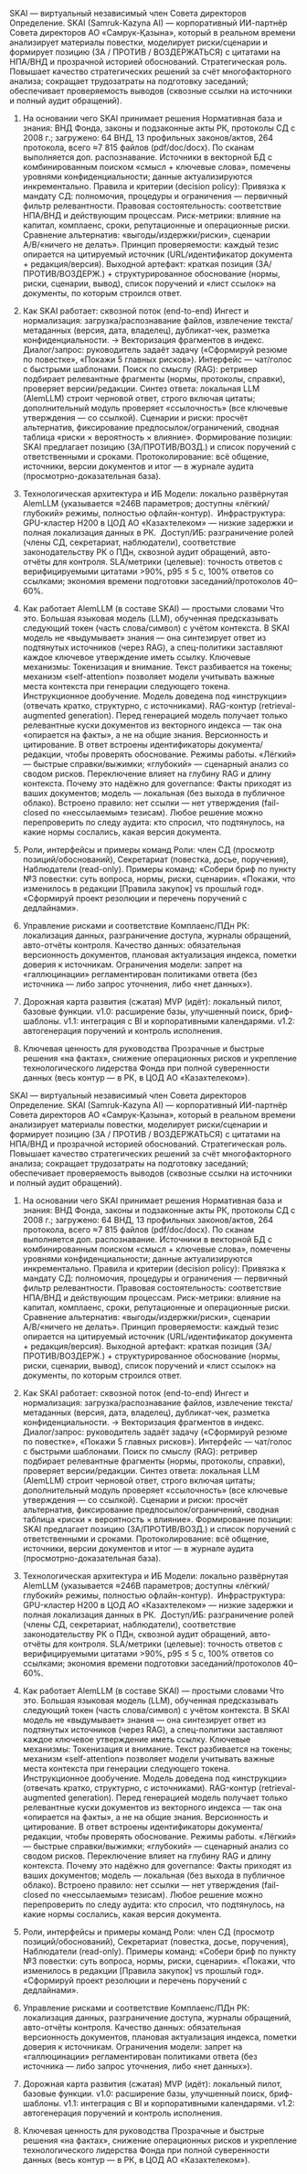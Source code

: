 SKAI — виртуальный независимый член Совета директоров
Определение. SKAI (Samruk-Kazyna AI) — корпоративный ИИ-партнёр Совета директоров АО «Самрук-Қазына», который в реальном времени анализирует материалы повестки, моделирует риски/сценарии и формирует позицию (ЗА / ПРОТИВ / ВОЗДЕРЖАТЬСЯ) с цитатами на НПА/ВНД и прозрачной историей обоснований. 
Стратегическая роль. Повышает качество стратегических решений за счёт многофакторного анализа; сокращает трудозатраты на подготовку заседаний; обеспечивает проверяемость выводов (сквозные ссылки на источники и полный аудит обращений). 

1) На основании чего SKAI принимает решения
Нормативная база и знания:
ВНД Фонда, законы и подзаконные акты РК, протоколы СД с 2008 г.; загружено: 64 ВНД, 13 профильных законов/актов, 264 протокола, всего ≈7 815 файлов (pdf/doc/docx). По сканам выполняется доп. распознавание. 
Источники в векторной БД с комбинированным поиском «смысл + ключевые слова», помечены уровнями конфиденциальности; данные актуализируются инкрементально. 
Правила и критерии (decision policy):
Привязка к мандату СД: полномочия, процедуры и ограничения — первичный фильтр релевантности.
Правовая состоятельность: соответствие НПА/ВНД и действующим процессам.
Риск-метрики: влияние на капитал, комплаенс, сроки, репутационные и операционные риски.
Сравнение альтернатив: «выгоды/издержки/риски», сценарии A/B/«ничего не делать».
Принцип проверяемости: каждый тезис опирается на цитируемый источник (URL/идентификатор документа + редакция/версия). 
Выходной артефакт: краткая позиция (ЗА/ПРОТИВ/ВОЗДЕРЖ.) + структурированное обоснование (нормы, риски, сценарии, вывод), список поручений и «лист ссылок» на документы, по которым строился ответ. 

2) Как SKAI работает: сквозной поток (end-to-end)
Ингест и нормализация: загрузка/распознавание файлов, извлечение текста/метаданных (версия, дата, владелец), дубликат-чек, разметка конфиденциальности. → Векторизация фрагментов в индекс. 
Диалог/запрос: руководитель задаёт задачу («Сформируй резюме по повестке», «Покажи 5 главных рисков»). Интерфейс — чат/голос с быстрыми шаблонами. 
Поиск по смыслу (RAG): ретривер подбирает релевантные фрагменты (нормы, протоколы, справки), проверяет версии/редакции. 
Синтез ответа: локальная LLM (AlemLLM) строит черновой ответ, строго включая цитаты; дополнительный модуль проверяет «ссылочность» (все ключевые утверждения — со ссылкой). 
Сценарии и риски: просчёт альтернатив, фиксирование предпосылок/ограничений, сводная таблица «риски × вероятность × влияние».
Формирование позиции: SKAI предлагает позицию (ЗА/ПРОТИВ/ВОЗД.) и список поручений с ответственными и сроками. 
Протоколирование: всё общение, источники, версии документов и итог — в журнале аудита (просмотрно-доказательная база). 

3) Технологическая архитектура и ИБ
Модели: локально развёрнутая AlemLLM (указывается ≈246B параметров; доступны «лёгкий/глубокий» режимы, полностью офлайн-контур).  Инфраструктура: GPU-кластер H200 в ЦОД АО «Казахтелеком» — низкие задержки и полная локализация данных в РК.  Доступ/ИБ: разграничение ролей (члены СД, секретариат, наблюдатели), соответствие законодательству РК о ПДн, сквозной аудит обращений, авто-отчёты для контроля. 
SLA/метрики (целевые): точность ответов с верифицируемыми цитатами >90%, p95 ≤ 5 с, 100% ответов со ссылками; экономия времени подготовки заседаний/протоколов 40–60%. 

4) Как работает AlemLLM (в составе SKAI) — простыми словами
Что это. Большая языковая модель (LLM), обученная предсказывать следующий токен (часть слова/символ) с учётом контекста. В SKAI модель не «выдумывает» знания — она синтезирует ответ из подтянутых источников (через RAG), а спец-политики заставляют каждое ключевое утверждение иметь ссылку. 
Ключевые механизмы:
Токенизация и внимание. Текст разбивается на токены; механизм «self-attention» позволяет модели учитывать важные места контекста при генерации следующего токена.
Инструкционное дообучение. Модель доведена под «инструкции» (отвечать кратко, структурно, с источниками).
RAG-контур (retrieval-augmented generation). Перед генерацией модель получает только релевантные куски документов из векторного индекса — так она «опирается на факты», а не на общие знания. 
Версионность и цитирование. В ответ встроены идентификаторы документа/редакции, чтобы проверять обоснование. 
Режимы работы. «Лёгкий» — быстрые справки/выжимки; «глубокий» — сценарный анализ со сводом рисков. Переключение влияет на глубину RAG и длину контекста. 
Почему это надёжно для governance:
Факты приходят из ваших документов; модель — локальная (без выхода в публичное облако). 
Встроено правило: нет ссылки — нет утверждения (fail-closed по «нессылаемым» тезисам). 
Любое решение можно перепроверить по следу аудита: кто спросил, что подтянулось, на какие нормы сослались, какая версия документа. 

5) Роли, интерфейсы и примеры команд
Роли: член СД (просмотр позиций/обоснований), Секретариат (повестка, досье, поручения), Наблюдатели (read-only). 
Примеры команд:
«Собери бриф по пункту №3 повестки: суть вопроса, нормы, риски, сценарии».
«Покажи, что изменилось в редакции [Правила закупок] vs прошлый год».
«Сформируй проект резолюции и перечень поручений с дедлайнами». 

6) Управление рисками и соответствие
Комплаенс/ПДн РК: локализация данных, разграничение доступа, журналы обращений, авто-отчёты контроля. 
Качество данных: обязательная версионность документов, плановая актуализация индекса, пометки доверия к источникам. 
Ограничения модели: запрет на «галлюцинации» регламентирован политиками ответа (без источника — либо запрос уточнения, либо «нет данных»). 

7) Дорожная карта развития (сжатая)
MVP (идёт): локальный пилот, базовые функции.
v1.0: расширение базы, улучшенный поиск, бриф-шаблоны.
v1.1: интеграция с BI и корпоративными календарями.
v1.2: автогенерация поручений и контроль исполнения. 

8) Ключевая ценность для руководства
Прозрачные и быстрые решения «на фактах», снижение операционных рисков и укрепление технологического лидерства Фонда при полной суверенности данных (весь контур — в РК, в ЦОД АО «Казахтелеком»). 

SKAI — виртуальный независимый член Совета директоров
Определение. SKAI (Samruk-Kazyna AI) — корпоративный ИИ-партнёр Совета директоров АО «Самрук-Қазына», который в реальном времени анализирует материалы повестки, моделирует риски/сценарии и формирует позицию (ЗА / ПРОТИВ / ВОЗДЕРЖАТЬСЯ) с цитатами на НПА/ВНД и прозрачной историей обоснований. 
Стратегическая роль. Повышает качество стратегических решений за счёт многофакторного анализа; сокращает трудозатраты на подготовку заседаний; обеспечивает проверяемость выводов (сквозные ссылки на источники и полный аудит обращений). 

1) На основании чего SKAI принимает решения
Нормативная база и знания:
ВНД Фонда, законы и подзаконные акты РК, протоколы СД с 2008 г.; загружено: 64 ВНД, 13 профильных законов/актов, 264 протокола, всего ≈7 815 файлов (pdf/doc/docx). По сканам выполняется доп. распознавание. 
Источники в векторной БД с комбинированным поиском «смысл + ключевые слова», помечены уровнями конфиденциальности; данные актуализируются инкрементально. 
Правила и критерии (decision policy):
Привязка к мандату СД: полномочия, процедуры и ограничения — первичный фильтр релевантности.
Правовая состоятельность: соответствие НПА/ВНД и действующим процессам.
Риск-метрики: влияние на капитал, комплаенс, сроки, репутационные и операционные риски.
Сравнение альтернатив: «выгоды/издержки/риски», сценарии A/B/«ничего не делать».
Принцип проверяемости: каждый тезис опирается на цитируемый источник (URL/идентификатор документа + редакция/версия). 
Выходной артефакт: краткая позиция (ЗА/ПРОТИВ/ВОЗДЕРЖ.) + структурированное обоснование (нормы, риски, сценарии, вывод), список поручений и «лист ссылок» на документы, по которым строился ответ. 

2) Как SKAI работает: сквозной поток (end-to-end)
Ингест и нормализация: загрузка/распознавание файлов, извлечение текста/метаданных (версия, дата, владелец), дубликат-чек, разметка конфиденциальности. → Векторизация фрагментов в индекс. 
Диалог/запрос: руководитель задаёт задачу («Сформируй резюме по повестке», «Покажи 5 главных рисков»). Интерфейс — чат/голос с быстрыми шаблонами. 
Поиск по смыслу (RAG): ретривер подбирает релевантные фрагменты (нормы, протоколы, справки), проверяет версии/редакции. 
Синтез ответа: локальная LLM (AlemLLM) строит черновой ответ, строго включая цитаты; дополнительный модуль проверяет «ссылочность» (все ключевые утверждения — со ссылкой). 
Сценарии и риски: просчёт альтернатив, фиксирование предпосылок/ограничений, сводная таблица «риски × вероятность × влияние».
Формирование позиции: SKAI предлагает позицию (ЗА/ПРОТИВ/ВОЗД.) и список поручений с ответственными и сроками. 
Протоколирование: всё общение, источники, версии документов и итог — в журнале аудита (просмотрно-доказательная база). 

3) Технологическая архитектура и ИБ
Модели: локально развёрнутая AlemLLM (указывается ≈246B параметров; доступны «лёгкий/глубокий» режимы, полностью офлайн-контур).  Инфраструктура: GPU-кластер H200 в ЦОД АО «Казахтелеком» — низкие задержки и полная локализация данных в РК.  Доступ/ИБ: разграничение ролей (члены СД, секретариат, наблюдатели), соответствие законодательству РК о ПДн, сквозной аудит обращений, авто-отчёты для контроля. 
SLA/метрики (целевые): точность ответов с верифицируемыми цитатами >90%, p95 ≤ 5 с, 100% ответов со ссылками; экономия времени подготовки заседаний/протоколов 40–60%. 

4) Как работает AlemLLM (в составе SKAI) — простыми словами
Что это. Большая языковая модель (LLM), обученная предсказывать следующий токен (часть слова/символ) с учётом контекста. В SKAI модель не «выдумывает» знания — она синтезирует ответ из подтянутых источников (через RAG), а спец-политики заставляют каждое ключевое утверждение иметь ссылку. 
Ключевые механизмы:
Токенизация и внимание. Текст разбивается на токены; механизм «self-attention» позволяет модели учитывать важные места контекста при генерации следующего токена.
Инструкционное дообучение. Модель доведена под «инструкции» (отвечать кратко, структурно, с источниками).
RAG-контур (retrieval-augmented generation). Перед генерацией модель получает только релевантные куски документов из векторного индекса — так она «опирается на факты», а не на общие знания. 
Версионность и цитирование. В ответ встроены идентификаторы документа/редакции, чтобы проверять обоснование. 
Режимы работы. «Лёгкий» — быстрые справки/выжимки; «глубокий» — сценарный анализ со сводом рисков. Переключение влияет на глубину RAG и длину контекста. 
Почему это надёжно для governance:
Факты приходят из ваших документов; модель — локальная (без выхода в публичное облако). 
Встроено правило: нет ссылки — нет утверждения (fail-closed по «нессылаемым» тезисам). 
Любое решение можно перепроверить по следу аудита: кто спросил, что подтянулось, на какие нормы сослались, какая версия документа. 

5) Роли, интерфейсы и примеры команд
Роли: член СД (просмотр позиций/обоснований), Секретариат (повестка, досье, поручения), Наблюдатели (read-only). 
Примеры команд:
«Собери бриф по пункту №3 повестки: суть вопроса, нормы, риски, сценарии».
«Покажи, что изменилось в редакции [Правила закупок] vs прошлый год».
«Сформируй проект резолюции и перечень поручений с дедлайнами». 

6) Управление рисками и соответствие
Комплаенс/ПДн РК: локализация данных, разграничение доступа, журналы обращений, авто-отчёты контроля. 
Качество данных: обязательная версионность документов, плановая актуализация индекса, пометки доверия к источникам. 
Ограничения модели: запрет на «галлюцинации» регламентирован политиками ответа (без источника — либо запрос уточнения, либо «нет данных»). 

7) Дорожная карта развития (сжатая)
MVP (идёт): локальный пилот, базовые функции.
v1.0: расширение базы, улучшенный поиск, бриф-шаблоны.
v1.1: интеграция с BI и корпоративными календарями.
v1.2: автогенерация поручений и контроль исполнения. 

8) Ключевая ценность для руководства
Прозрачные и быстрые решения «на фактах», снижение операционных рисков и укрепление технологического лидерства Фонда при полной суверенности данных (весь контур — в РК, в ЦОД АО «Казахтелеком»). 


